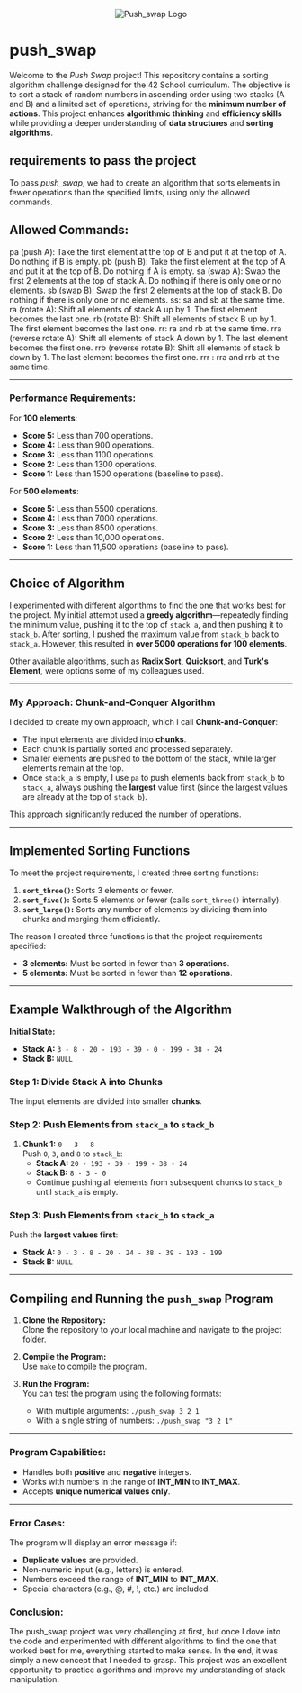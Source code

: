 <p align="center">
  <img src="https://imgur.com/xYIkU3l.jpg" alt="Push_swap Logo">
</p>

# push_swap

Welcome to the *Push Swap* project! This repository contains a sorting algorithm challenge designed for the 42 School curriculum. The objective is to sort a stack of random numbers in ascending order using two stacks (A and B) and a limited set of operations, striving for the **minimum number of actions**. This project enhances **algorithmic thinking** and **efficiency skills** while providing a deeper understanding of **data structures** and **sorting algorithms**.
## requirements to pass the project

To pass *push_swap*, we had to create an algorithm that sorts elements in fewer operations than the specified limits, using only the allowed commands.

## Allowed Commands:

pa (push A): Take the first element at the top of B and put it at the top of A. Do nothing if B is empty.
pb (push B): Take the first element at the top of A and put it at the top of B. Do nothing if A is empty.
sa (swap A): Swap the first 2 elements at the top of stack A. Do nothing if there is only one or no elements.
sb (swap B): Swap the first 2 elements at the top of stack B. Do nothing if there is only one or no elements.
ss: sa and sb at the same time.
ra (rotate A): Shift all elements of stack A up by 1. The first element becomes the last one.
rb (rotate B): Shift all elements of stack B up by 1. The first element becomes the last one.
rr: ra and rb at the same time.
rra (reverse rotate A): Shift all elements of stack A down by 1. The last element becomes the first one.
rrb (reverse rotate B): Shift all elements of stack b down by 1. The last element becomes the first one.
rrr : rra and rrb at the same time.

---

### **Performance Requirements:**

For **100 elements**:
- **Score 5:** Less than 700 operations.
- **Score 4:** Less than 900 operations.
- **Score 3:** Less than 1100 operations.
- **Score 2:** Less than 1300 operations.
- **Score 1:** Less than 1500 operations (baseline to pass).

For **500 elements**:
- **Score 5:** Less than 5500 operations.
- **Score 4:** Less than 7000 operations.
- **Score 3:** Less than 8500 operations.
- **Score 2:** Less than 10,000 operations.
- **Score 1:** Less than 11,500 operations (baseline to pass).

---

## **Choice of Algorithm**

I experimented with different algorithms to find the one that works best for the project. My initial attempt used a **greedy algorithm**—repeatedly finding the minimum value, pushing it to the top of `stack_a`, and then pushing it to `stack_b`. After sorting, I pushed the maximum value from `stack_b` back to `stack_a`. However, this resulted in **over 5000 operations for 100 elements**.

Other available algorithms, such as **Radix Sort**, **Quicksort**, and **Turk's Element**, were options some of my colleagues used.

---

### **My Approach: Chunk-and-Conquer Algorithm**

I decided to create my own approach, which I call **Chunk-and-Conquer**:
- The input elements are divided into **chunks**.
- Each chunk is partially sorted and processed separately.
- Smaller elements are pushed to the bottom of the stack, while larger elements remain at the top.
- Once `stack_a` is empty, I use `pa` to push elements back from `stack_b` to `stack_a`, always pushing the **largest** value first (since the largest values are already at the top of `stack_b`).

This approach significantly reduced the number of operations.

---

## **Implemented Sorting Functions**

To meet the project requirements, I created three sorting functions:

1. **`sort_three()`:** Sorts 3 elements or fewer.
2. **`sort_five()`:** Sorts 5 elements or fewer (calls `sort_three()` internally).
3. **`sort_large()`:** Sorts any number of elements by dividing them into chunks and merging them efficiently.

The reason I created three functions is that the project requirements specified:
- **3 elements:** Must be sorted in fewer than **3 operations**.
- **5 elements:** Must be sorted in fewer than **12 operations**.

--------

## **Example Walkthrough of the Algorithm**

**Initial State:**
- **Stack A:** `3 - 8 - 20 - 193 - 39 - 0 - 199 - 38 - 24`
- **Stack B:** `NULL`

### **Step 1: Divide Stack A into Chunks**

The input elements are divided into smaller **chunks**.

### **Step 2: Push Elements from `stack_a` to `stack_b`**

1. **Chunk 1:** `0 - 3 - 8`  
   Push `0`, `3`, and `8` to `stack_b`:
   - **Stack A:** `20 - 193 - 39 - 199 - 38 - 24`
   - **Stack B:** `8 - 3 - 0`
   - Continue pushing all elements from subsequent chunks to `stack_b` until `stack_a` is empty.

### **Step 3: Push Elements from `stack_b` to `stack_a`**

Push the **largest values first**:
- **Stack A:** `0 - 3 - 8 - 20 - 24 - 38 - 39 - 193 - 199`
- **Stack B:** `NULL`

-------

## **Compiling and Running the `push_swap` Program**

1. **Clone the Repository:**  
   Clone the repository to your local machine and navigate to the project folder.

2. **Compile the Program:**  
   Use `make` to compile the program.

3. **Run the Program:**  
   You can test the program using the following formats:
   - With multiple arguments: `./push_swap 3 2 1`
   - With a single string of numbers: `./push_swap "3 2 1"`

---

### **Program Capabilities:**
- Handles both **positive** and **negative** integers.
- Works with numbers in the range of **INT_MIN** to **INT_MAX**.
- Accepts **unique numerical values only**.
  
---

### **Error Cases:**
The program will display an error message if:
- **Duplicate values** are provided.
- Non-numeric input (e.g., letters) is entered.
- Numbers exceed the range of **INT_MIN** to **INT_MAX**.
- Special characters (e.g., @, #, !, etc.) are included.

### Conclusion: 

The push_swap project was very challenging at first, but once I dove into the code and experimented with different algorithms to find the one that worked best for me, everything started to make sense. In the end, it was simply a new concept that I needed to grasp. This project was an excellent opportunity to practice algorithms and improve my understanding of stack manipulation.